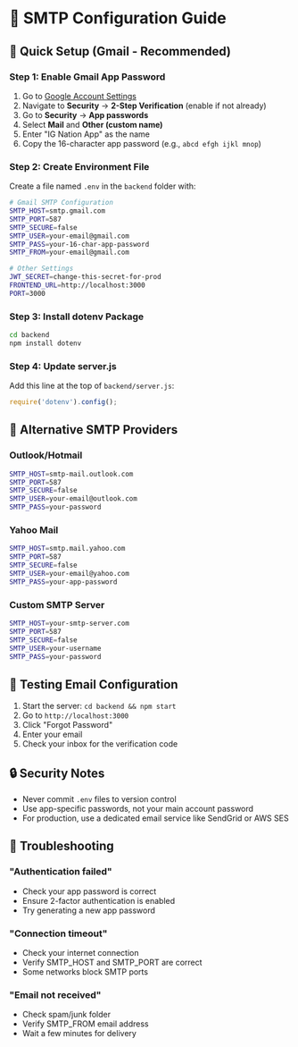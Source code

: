 # 📧 SMTP Configuration Guide

## 🚀 Quick Setup (Gmail - Recommended)

### Step 1: Enable Gmail App Password
1. Go to [Google Account Settings](https://myaccount.google.com/)
2. Navigate to **Security** → **2-Step Verification** (enable if not already)
3. Go to **Security** → **App passwords**
4. Select **Mail** and **Other (custom name)**
5. Enter "IG Nation App" as the name
6. Copy the 16-character app password (e.g., `abcd efgh ijkl mnop`)

### Step 2: Create Environment File
Create a file named `.env` in the `backend` folder with:

```bash
# Gmail SMTP Configuration
SMTP_HOST=smtp.gmail.com
SMTP_PORT=587
SMTP_SECURE=false
SMTP_USER=your-email@gmail.com
SMTP_PASS=your-16-char-app-password
SMTP_FROM=your-email@gmail.com

# Other Settings
JWT_SECRET=change-this-secret-for-prod
FRONTEND_URL=http://localhost:3000
PORT=3000
```

### Step 3: Install dotenv Package
```bash
cd backend
npm install dotenv
```

### Step 4: Update server.js
Add this line at the top of `backend/server.js`:
```javascript
require('dotenv').config();
```

## 🔧 Alternative SMTP Providers

### Outlook/Hotmail
```bash
SMTP_HOST=smtp-mail.outlook.com
SMTP_PORT=587
SMTP_SECURE=false
SMTP_USER=your-email@outlook.com
SMTP_PASS=your-password
```

### Yahoo Mail
```bash
SMTP_HOST=smtp.mail.yahoo.com
SMTP_PORT=587
SMTP_SECURE=false
SMTP_USER=your-email@yahoo.com
SMTP_PASS=your-app-password
```

### Custom SMTP Server
```bash
SMTP_HOST=your-smtp-server.com
SMTP_PORT=587
SMTP_SECURE=false
SMTP_USER=your-username
SMTP_PASS=your-password
```

## 🧪 Testing Email Configuration

1. Start the server: `cd backend && npm start`
2. Go to `http://localhost:3000`
3. Click "Forgot Password"
4. Enter your email
5. Check your inbox for the verification code

## 🔒 Security Notes

- Never commit `.env` files to version control
- Use app-specific passwords, not your main account password
- For production, use a dedicated email service like SendGrid or AWS SES

## 🐛 Troubleshooting

### "Authentication failed"
- Check your app password is correct
- Ensure 2-factor authentication is enabled
- Try generating a new app password

### "Connection timeout"
- Check your internet connection
- Verify SMTP_HOST and SMTP_PORT are correct
- Some networks block SMTP ports

### "Email not received"
- Check spam/junk folder
- Verify SMTP_FROM email address
- Wait a few minutes for delivery
































